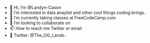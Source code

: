 - 👋 Hi, I’m @Landyn-Cason
- 👀 I’m interested in data anaylist and other cool things coding brings.
- 🌱 I’m currently taking classes at FreeCodeCamp.com
- 💞️ I’m looking to collaborate on 
- 📫 How to reach me Twitter or email
- 📱  Twitter: @The_OG_Lando .


